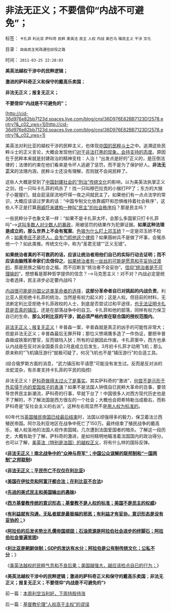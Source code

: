 # 非法无正义；不要信仰“内战不可避免”；

标签： `卡扎菲` `利比亚` `萨科奇` `民粹` `美英法` `民主` `人权` `内战` `奥巴马` `殖民主义` `干涉` `文化` 

目录： `自由民主宪政通往奴役之路`

时间： `2011-03-25 22:28:03`

**美英法越权干涉中的民粹逻辑；**

**激进的萨科奇正义和保守的戴高乐卖国**；

**非法无正义；报复无正义；**

**不要信仰“内战是不可避免的”；**

[http://cid-36d976e82bb7123d.spaces.live.com/blog/cns!36D976E82BB7123D!2578.entry?&_c02_vws=1](http://cid-36d976e82bb7123d.spaces.live.com/blog/cns!36D976E82BB7123D!2578.entry?&_c02_vws=1)

美英法对利比亚的越权干涉的民粹主义，也体现[中国的民粹斗士](../../../2010/9/21/“民主斗士”大部分是民粹斗士.md)之中。追溯这些民粹斗士的正义言论，大概会发现他们[对于非法打黑的现象，会持支持的态度](../../../2010/3/1/中国需要人权产权清晰的法治吗？.md)。原因在于民粹本来就是封建政治的精神支柱：人治！“出发点是好的”正义的，是压倒法律的；法律的约束在他们看来是令坏人逃避了惩罚，而不是为了保护好人。**非法无正义**的法理内涵，民粹斗士还没有理解，否则就不会闹民粹了。

这些人大概是受到了[中国封建社会的“刑治”传统文化](../../../2011/1/23/中国自古无“无辜”和申肖克的救渎.md)的影响，以为美英法执掌正义之剑，找一只叫卡扎菲的鸡杀了！找一只叫穆巴拉克的小猴打PP了；东方的大猴子小猩猩们，就会屁滚尿流地吓得一夜之间就民主了。如果他们有一点点法学的常识，大概应该读过罗素的话：“中国专制文化依靠威吓和恐惧维持着社会秩序”，这些人不正是打算[用威吓来建构一种叫“民主”的社会秩序吗](../../../2011/2/22/中国传统文化愚昧的社会建构主义.md)？那是民主吗？

一些民粹分子也象文革一样：“如果不是卡扎菲太坏，会那么多国家只打卡扎菲吗”——>[这叫多数人对少数人的暴政](http://hi.baidu.com/darthchn/blog/item/58b04e0295a3e1e208fa93f8.html)，用被惩罚的结果作为犯罪证据。**如果这种法理是成立的，那么世界上不会有冤案**。[色狼为什么盯上邓玉娇](http://www.google.com.hk/url?sa=t&source=web&cd=2&ved=0CBoQFjAB&url=http://cid-36d976e82bb7123d.spaces.live.com/blog/cns!36D976E82BB7123D!183.entry&ei=_m2-TJinPMSecNHwuMYN&usg=AFQjCNE28T_VvhR557DeIptWNWZZ7a1lSw)？一定是邓玉娇不检点；[如果李庄不是坏人，会专门抓他这个律师](../../../2010/10/24/黑律师的贡献“非法无正义”.md)？如果聂树兵不是做了坏事，会冤杀他一个？如此类推。传统文化中，称为“圣君无错”“正义无错”。

**如果统治者真的不可救药的话，应该让统治者用他们自已的实际行动去证明；而不应该由脑残革命家们去信仰之**。[如果统治者有一丝丝的可能是愿意和平妥协过渡的](../../../2009/2/28/与既得利益者合理妥协，就是争取和平.md)，那是民族之福社会之福，而不应断言“统治者不会妥协”。[信仰“统治者是不可理喻的](../../../2010/12/12/不要一味指责政府.md)”，想想看是那种哲学提供的信念？——>马克思主义！对不对？内战必定是统治者选择，民主进步必定要内战吗？

[内战很可能是孙国父这类革命者的选择](../../../2011/1/10/辛亥革命和孙国父的历史地位无足轻重；.md)，**这部分革命者自已对挑起的内战负责**。利比亚人民拒绝卡扎菲的统治，当然是有权力起义的；这是人权。但目前的材料，无法断定利比亚拒绝卡扎菲政权的人士，到底是否尝试过和平途径，[也无法证明卡扎菲是否真的镇压](../../../2011/3/20/美英法干涉的法理依据不足.md)，还是在部落战争中的自卫。卡扎菲和他的部落，同样有权力保卫自已的生命。**那么对利比亚的干涉，就必须严格约束在联合国的授权范围内**。

[非法无正义；报复无正义](../../../2011/3/22/平民伤亡99％不在利比亚.md)！辛普森一案，辛普森就是真正的凶手的可能性非常大；但是非法无正义；辛普森最后无罪开释；那位义愤填膺多造了一件伪证，要把辛普森做成铁案的警官，反而锒铛入犾；所有的证据因此作废。卡扎菲案中，西方也承认内战是在反对派全国委员会2月底成立后发生，3月初卡扎菲才动用飞机；那么原来称的“飞机镇压游行”就极可疑了，何况飞机也不是“镇压游行”的合适工具。

(综合俄罗斯方面的消息，“武力镇压和平请愿”可能没有发生过。反而是反对派的龙蛇混杂，有杀害支持卡扎菲的平民的指控)

非法无正义！[萨科奇做得太过火了是事实](../../../2011/3/21/萨科奇给阿盟耍了，奥巴马让萨科奇卖了.md)。其实萨科奇的“激进”，[何尝不是示形于外实侵于内的爱国戏子的表演](../../../2010/9/9/罗马不打波斯，皇帝和波斯都危险了.md)？如果不是法国人钟情自已民粹大革命的丑事，要领导世界民主新潮流，萨科奇的行事，早就下台了！中国很多人对西方现代历史也是不了解的，不了解法国是西方很左的一个社会；大概也会把希特勒当成极右，而称萨科奇是“反社会主义的右派”。这种左右观显然不是[用人权为标准的](../../../2010/5/17/人权是识别极左伪装的金标准.md)。

60年代当[英国殖民帝国已经最后结束](../../../2008/12/20/英殖民帝国终结，是经济理由.md)时，法国以顽强得多的毅力，保卫着法兰西殖民帝国。阿尔及利亚地区在战争中死亡了150万。最终结束了殖民战争的戴高乐，被人权圣地的法国人视作卖国贼，几次遭到法国爱国者的暗杀。了解这一段历史，大概有助于了解，萨科奇的激进，是如何精明地瞄准着法国国内的政治得分。也可以了解，[美英法（特别是法国）的越权正义](../../../2011/3/23/请萨科奇自证不是极端的邪恶.md)，将有什么样的国际反弹。

《[**非法无正义！南北战争中的“众神与将军”；中国公众误解的联邦制和“一国两制”之邦联制**](../../../2011/3/21/非法无正义！众神与将军！.md)》

《[**非法无正义；平民伤亡不仅仅在利比亚**](../../../2011/3/22/平民伤亡99％不在利比亚.md)》

《[**美国在伊拉克和阿富汗都合法；在利比亚不合法**](../../../2011/3/22/美国在伊阿都合法，在利比亚不合法.md)》

《[**先进的美式民主和美国输出的愚昧**](../../../2011/3/22/先进的美式民主和美国输出的愚昧.md)》

《[**西方基督教传统的意识形态；基督教不是人权的标准；美国不是民主的权威**](../../../2011/3/23/基督教不是人权的标准；美国不是民主的权威.md)》

《[**有利益就有沟通，无私者就是最极端的邪恶；有利益才有妥协，意识形态是没有妥协的；**](../../../2011/3/23/请萨科奇自证不是极端的邪恶.md)》

《[**阿拉伯的后发劣势比孔儒帝国顽固；石油资源是阿拉伯社会进步的绊脚石；阿拉伯社会普遍贫困**](../../../2011/3/24/石油是阿拉伯民主的绊脚石.md)》

《[**利比亚是朝鲜体制；GDP的发达有水分；阿拉伯是公有制传统文化；公私不分**](../../../2011/3/24/卡扎菲行为容易理解.md)；》

《[美英法越权的民粹气息和不良后果；美国越强大，越应该检点自已的行为；](../../../2011/3/24/美英法越权干涉利比亚的不良后果.md)》

《**美英法越权干涉中的民粹逻辑；激进的萨科奇正义和保守的戴高乐卖国**；**非法无正义；报复无正义；不要信仰“内战是不可避免的”**》



前一篇：[本周利空当利好，下周持股待涨](../../../2011/3/25/本周利空当利好，下周持股待涨.md)

后一篇：[基督教伦理“人权高于主权”的谬误](../../../2011/3/25/基督教伦理“人权高于主权”的谬误.md)